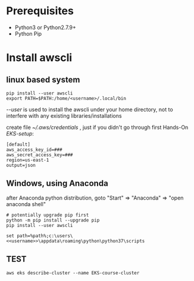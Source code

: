 # Prerequisites

* Python3 or Python2.7.9+
* Python Pip

# Install awscli
## linux based system
```
pip install --user awscli
export PATH=$PATH:/home/<username>/.local/bin
```
_--user_ is used to install the awscli under your home directory, not to interfere with any existing libraries/installations

create file _~/.aws/credentials_ , just if you didn't go through first Hands-On _EKS-setup_:
```
[default]
aws_access_key_id=###
aws_secret_access_key=###
region=us-east-1
output=json
```

## Windows, using Anaconda
after Anaconda python distribution, goto "Start" => "Anaconda" => "open anaconda shell"
```
# potentially upgrade pip first
python -m pip install --upgrade pip
pip install --user awscli

set path=%path%;c:\users\<<username>>\appdata\roaming\python\python37\scripts
```

## TEST

```
aws eks describe-cluster --name EKS-course-cluster 
```
